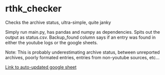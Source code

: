 # rthk_checker
Checks the archive status, ultra-simple, quite janky

Simply run main.py, has pandas and numpy as dependencies.
Spits out the output as status.csv. Backup_found column says if an entry was found in either the youtube logs or the google sheets.

Note: This is probably underestimating archive status, between unreported archives, poorly formated entries, entries from non-youtube sources, etc...

[Link to auto-updated google sheet](https://docs.google.com/spreadsheets/d/1yYTbizG9fYfxosHG2Ruw3-0FmTVb5565XPdWI4Lmkxw/edit?usp=sharing)
